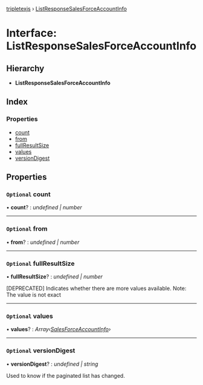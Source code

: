 [tripletexjs](../README.md) › [ListResponseSalesForceAccountInfo](listresponsesalesforceaccountinfo.md)

# Interface: ListResponseSalesForceAccountInfo

## Hierarchy

* **ListResponseSalesForceAccountInfo**

## Index

### Properties

* [count](listresponsesalesforceaccountinfo.md#optional-count)
* [from](listresponsesalesforceaccountinfo.md#optional-from)
* [fullResultSize](listresponsesalesforceaccountinfo.md#optional-fullresultsize)
* [values](listresponsesalesforceaccountinfo.md#optional-values)
* [versionDigest](listresponsesalesforceaccountinfo.md#optional-versiondigest)

## Properties

### `Optional` count

• **count**? : *undefined | number*

___

### `Optional` from

• **from**? : *undefined | number*

___

### `Optional` fullResultSize

• **fullResultSize**? : *undefined | number*

[DEPRECATED] Indicates whether there are more values available. Note: The value is not exact

___

### `Optional` values

• **values**? : *Array‹[SalesForceAccountInfo](salesforceaccountinfo.md)›*

___

### `Optional` versionDigest

• **versionDigest**? : *undefined | string*

Used to know if the paginated list has changed.
